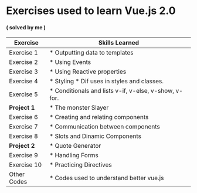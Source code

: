 # Exercises used to learn Vue.js 2.0
#### ( solved by me )

Exercise      | Skills Learned
------------- | -------------
Exercise 1    | * Outputting data to templates
Exercise 2    | * Using Events
Exercise 3    | * Using Reactive properties
Exercise 4    | * Styling * Dif uses in styles and classes.
Exercise 5    | * Conditionals and lists v-if, v-else, v-show, v-for.
**Project 1**   | * The monster Slayer
Exercise 6    | * Creating and relating components
Exercise 7    | * Communication between components
Exercise 8    | * Slots and Dinamic Components
**Project 2** | * Quote Generator
Exercise 9    | * Handling Forms
Exercise 10   | *  Practicing Directives
Other Codes   | * Codes used to understand better vue.js  
